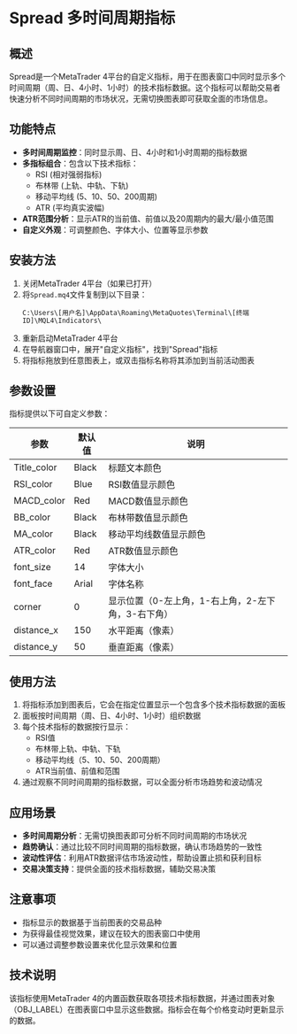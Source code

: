 # Spread 多时间周期指标

## 概述

Spread是一个MetaTrader 4平台的自定义指标，用于在图表窗口中同时显示多个时间周期（周、日、4小时、1小时）的技术指标数据。这个指标可以帮助交易者快速分析不同时间周期的市场状况，无需切换图表即可获取全面的市场信息。

## 功能特点

- **多时间周期监控**：同时显示周、日、4小时和1小时周期的指标数据
- **多指标组合**：包含以下技术指标：
  - RSI (相对强弱指标)
  - 布林带 (上轨、中轨、下轨)
  - 移动平均线 (5、10、50、200周期)
  - ATR (平均真实波幅)
- **ATR范围分析**：显示ATR的当前值、前值以及20周期内的最大/最小值范围
- **自定义外观**：可调整颜色、字体大小、位置等显示参数

## 安装方法

1. 关闭MetaTrader 4平台（如果已打开）
2. 将`Spread.mq4`文件复制到以下目录：
   ```
   C:\Users\[用户名]\AppData\Roaming\MetaQuotes\Terminal\[终端ID]\MQL4\Indicators\
   ```
3. 重新启动MetaTrader 4平台
4. 在导航器窗口中，展开"自定义指标"，找到"Spread"指标
5. 将指标拖放到任意图表上，或双击指标名称将其添加到当前活动图表

## 参数设置

指标提供以下可自定义参数：

| 参数 | 默认值 | 说明 |
|------|--------|------|
| Title_color | Black | 标题文本颜色 |
| RSI_color | Blue | RSI数值显示颜色 |
| MACD_color | Red | MACD数值显示颜色 |
| BB_color | Black | 布林带数值显示颜色 |
| MA_color | Black | 移动平均线数值显示颜色 |
| ATR_color | Red | ATR数值显示颜色 |
| font_size | 14 | 字体大小 |
| font_face | Arial | 字体名称 |
| corner | 0 | 显示位置（0-左上角，1-右上角，2-左下角，3-右下角） |
| distance_x | 150 | 水平距离（像素） |
| distance_y | 50 | 垂直距离（像素） |

## 使用方法

1. 将指标添加到图表后，它会在指定位置显示一个包含多个技术指标数据的面板
2. 面板按时间周期（周、日、4小时、1小时）组织数据
3. 每个技术指标的数据按行显示：
   - RSI值
   - 布林带上轨、中轨、下轨
   - 移动平均线（5、10、50、200周期）
   - ATR当前值、前值和范围
4. 通过观察不同时间周期的指标数据，可以全面分析市场趋势和波动情况

## 应用场景

- **多时间周期分析**：无需切换图表即可分析不同时间周期的市场状况
- **趋势确认**：通过比较不同时间周期的指标数据，确认市场趋势的一致性
- **波动性评估**：利用ATR数据评估市场波动性，帮助设置止损和获利目标
- **交易决策支持**：提供全面的技术指标数据，辅助交易决策

## 注意事项

- 指标显示的数据基于当前图表的交易品种
- 为获得最佳视觉效果，建议在较大的图表窗口中使用
- 可以通过调整参数设置来优化显示效果和位置

## 技术说明

该指标使用MetaTrader 4的内置函数获取各项技术指标数据，并通过图表对象（OBJ_LABEL）在图表窗口中显示这些数据。指标会在每个价格变动时更新显示的数据。
